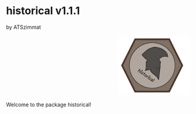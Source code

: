 # historical v1.1.1

by ATSzimmat

<p align="right">

<img src="images/Logo_historical_end.jpg" width="200"/>

</p>

Welcome to the package historical!
